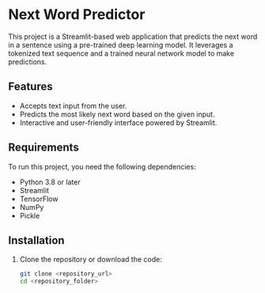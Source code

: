 # Next Word Predictor

This project is a Streamlit-based web application that predicts the next word in a sentence using a pre-trained deep learning model. It leverages a tokenized text sequence and a trained neural network model to make predictions.

## Features

- Accepts text input from the user.
- Predicts the most likely next word based on the given input.
- Interactive and user-friendly interface powered by Streamlit.

## Requirements

To run this project, you need the following dependencies:

- Python 3.8 or later
- Streamlit
- TensorFlow
- NumPy
- Pickle

## Installation

1. Clone the repository or download the code:
   ```bash
   git clone <repository_url>
   cd <repository_folder>
